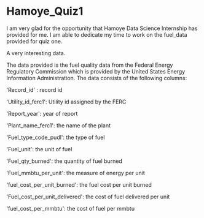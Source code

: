 # Hamoye_Quiz1

I am very glad for the opportunity that Hamoye Data Science Internship has provided for me. I am able to dedicate my time to work on the fuel_data provided for quiz one.

A very interesting data. 

The data provided is the fuel quality data from the Federal Energy Regulatory Commission which is provided by the United States Energy Information Administration. The data consists of the following columns:

'Record_id' : record id

'Utility_id_ferc1': Utility id assigned by the FERC

'Report_year': year of report

'Plant_name_ferc1': the name of the plant

'Fuel_type_code_pudl': the type of fuel

'Fuel_unit': the unit of fuel

'Fuel_qty_burned': the quantity of fuel burned

'Fuel_mmbtu_per_unit': the measure of energy per unit

'fuel_cost_per_unit_burned': the fuel cost per unit burned

'Fuel_cost_per_unit_delivered': the cost of fuel delivered per unit

'fuel_cost_per_mmbtu': the cost of fuel per mmbtu

